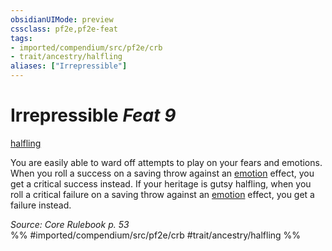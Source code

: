 ```yaml
---
obsidianUIMode: preview
cssclass: pf2e,pf2e-feat
tags:
- imported/compendium/src/pf2e/crb
- trait/ancestry/halfling
aliases: ["Irrepressible"]
---
```

# Irrepressible  *Feat 9*  
[halfling](halfling.md)  


You are easily able to ward off attempts to play on your fears and emotions. When you roll a success on a saving throw against an [emotion](emotion.md) effect, you get a critical success instead. If your heritage is gutsy halfling, when you roll a critical failure on a saving throw against an [emotion](emotion.md) effect, you get a failure instead.

*Source: Core Rulebook p. 53*  
%% #imported/compendium/src/pf2e/crb #trait/ancestry/halfling %%